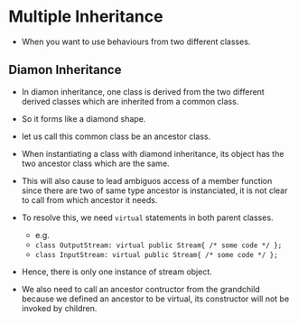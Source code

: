# Multiple Inheritance
- When you want to use behaviours from two different classes.


## Diamon Inheritance
- In diamon inheritance, one class is derived from the two different
  derived classes which are inherited from a common class.
- So it forms like a diamond shape.
- let us call this common class be an ancestor class.
- When instantiating a class with diamond inheritance, its object has the
  two ancestor class which are the same.
- This will also cause to lead ambiguos access of a member function since
  there are two of same type ancestor is instanciated, it is not clear to
  call from which ancestor it needs.
- To resolve this, we need `virtual` statements in both parent classes.
  - e.g.
  - `class OutputStream: virtual public Stream{ /* some code */ };`
  - `class InputStream: virtual public Stream{ /* some code */ };`

- Hence, there is only one instance of stream object.
- We also need to call an ancestor contructor from the grandchild because
  we defined an ancestor to be virtual, its constructor will not be invoked
  by children.